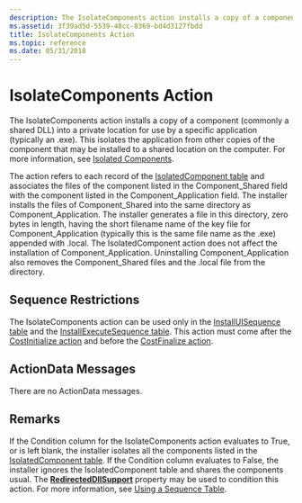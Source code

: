 ```yaml
---
description: The IsolateComponents action installs a copy of a component (commonly a shared DLL) into a private location for use by a specific application (typically an .exe).
ms.assetid: 3f39ad5d-5539-48cc-8369-bd4d3127fbdd
title: IsolateComponents Action
ms.topic: reference
ms.date: 05/31/2018
---
```


# IsolateComponents Action

The IsolateComponents action installs a copy of a component (commonly a shared DLL) into a private location for use by a specific application (typically an .exe). This isolates the application from other copies of the component that may be installed to a shared location on the computer. For more information, see [Isolated Components](isolated-components.md).

The action refers to each record of the [IsolatedComponent table](isolatedcomponent-table.md) and associates the files of the component listed in the Component\_Shared field with the component listed in the Component\_Application field. The installer installs the files of Component\_Shared into the same directory as Component\_Application. The installer generates a file in this directory, zero bytes in length, having the short filename name of the key file for Component\_Application (typically this is the same file name as the .exe) appended with .local. The IsolatedComponent action does not affect the installation of Component\_Application. Uninstalling Component\_Application also removes the Component\_Shared files and the .local file from the directory.

## Sequence Restrictions

The IsolateComponents action can be used only in the [InstallUISequence table](installuisequence-table.md) and the [InstallExecuteSequence table](installexecutesequence-table.md). This action must come after the [CostInitialize action](costinitialize-action.md) and before the [CostFinalize action](costfinalize-action.md).

## ActionData Messages

There are no ActionData messages.

## Remarks

If the Condition column for the IsolateComponents action evaluates to True, or is left blank, the installer isolates all the components listed in the [IsolatedComponent table](isolatedcomponent-table.md). If the Condition column evaluates to False, the installer ignores the IsolatedComponent table and shares the components usual. The [**RedirectedDllSupport**](redirecteddllsupport.md) property may be used to condition this action. For more information, see [Using a Sequence Table](using-a-sequence-table.md).

 

 



